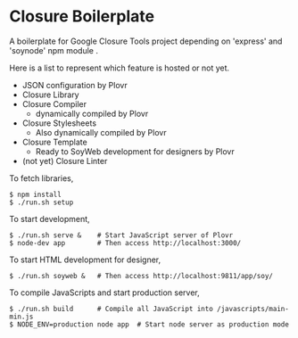 Closure Boilerplate
============

A boilerplate for Google Closure Tools project depending on 'express' and 'soynode' npm module .

Here is a list to represent which feature is hosted or not yet.

- JSON configuration by Plovr
- Closure Library
- Closure Compiler
  - dynamically compiled by Plovr
- Closure Stylesheets
  - Also dynamically compiled by Plovr
- Closure Template
  - Ready to SoyWeb development for designers by Plovr
- (not yet) Closure Linter

To fetch libraries,
```
$ npm install
$ ./run.sh setup
```

To start development,
```
$ ./run.sh serve &    # Start JavaScript server of Plovr
$ node-dev app        # Then access http://localhost:3000/
```

To start HTML development for designer,
```
$ ./run.sh soyweb &   # Then access http://localhost:9811/app/soy/
```

To compile JavaScripts and start production server,
```
$ ./run.sh build      # Compile all JavaScript into /javascripts/main-min.js
$ NODE_ENV=production node app  # Start node server as production mode
```


